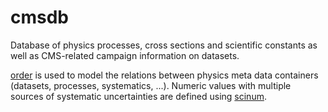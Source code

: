 # cmsdb

Database of physics processes, cross sections and scientific constants as well as CMS-related campaign information on datasets.

[order](https://github.com/riga/order) is used to model the relations between physics meta data containers (datasets, processes, systematics, ...).
Numeric values with multiple sources of systematic uncertainties are defined using [scinum](https://github.com/riga/scinum).
